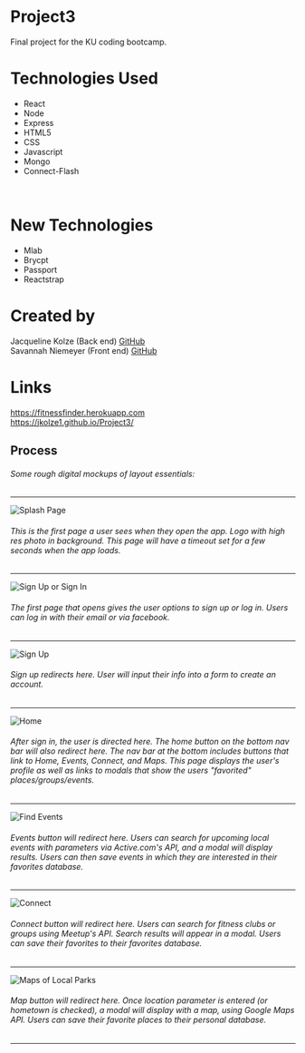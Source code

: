 # Project3
Final project for the KU coding bootcamp. 

# Technologies Used <br>
* React <br>
* Node <br>
* Express <br>
* HTML5 <br>
* CSS <br>
* Javascript <br>
* Mongo <br>
* Connect-Flash
<br>

# New Technologies
* Mlab <br>
* Brycpt<br>
* Passport<br>
* Reactstrap <br>

# Created by
Jacqueline Kolze (Back end) [GitHub](https://github.com/Jkolze1) <br>
Savannah Niemeyer (Front end) [GitHub](https://github.com/sniemeyer1)

# Links
https://fitnessfinder.herokuapp.com <br>
https://jkolze1.github.io/Project3/

## Process
###### Some rough digital mockups of layout essentials:
---
![Splash Page](/public/assets/images/mockups/SplashPage.png "Splash Page")
######  This is the first page a user sees when they open the app. Logo with high res photo in background. This page will have a timeout set for a few seconds when the app loads. 
---
![Sign Up or Sign In](/public/assets/images/mockups/SignUpSignIn.png "Sign Up or Sign In")
###### The first page that opens gives the user options to sign up or log in. Users can log in with their email or via facebook.
---
![Sign Up](/public/assets/images/mockups/SignUpPage.png "Sign Up")
###### Sign up redirects here. User will input their info into a form to create an account. 
---
![Home](/public/assets/images/mockups/Userhome.png "User Home")
###### After sign in, the user is directed here. The home button on the bottom nav bar will also redirect here. The nav bar at the bottom includes buttons that link to Home, Events, Connect, and Maps. This page displays the user's profile as well as links to modals that show the users "favorited" places/groups/events. 
---
![Find Events](/public/assets/images/mockups/FindEvents.png "Find Events")
###### Events button will redirect here. Users can search for upcoming local events with parameters via Active.com's API, and a modal will display results. Users can then save events in which they are interested in their favorites database.
---
![Connect](/public/assets/images/mockups/Connect.png "Connect")
###### Connect button will redirect here. Users can search for fitness clubs or groups using Meetup's API. Search results will appear in a modal. Users can save their favorites to their favorites database. 
---
![Maps of Local Parks](/public/assets/images/mockups/Maps.png "Maps")
###### Map button will redirect here. Once location parameter is entered (or hometown is checked), a modal will display with a map, using Google Maps API. Users can save their favorite places to their personal database. 
---
